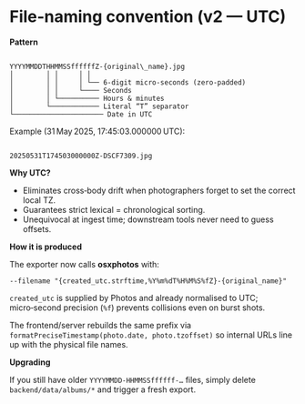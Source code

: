 # File‑naming convention (v2 — UTC)

**Pattern**

```

YYYYMMDDTHHMMSSffffffZ-{original\_name}.jpg
│        │ │     │ │
│        │ │     │ └── 6‑digit micro‑seconds (zero‑padded)
│        │ │     └──── Seconds
│        │ └────────── Hours & minutes
│        └──────────── Literal “T” separator
└────────────────────── Date in UTC

```

Example (31 May 2025, 17:45:03.000000 UTC):

```

20250531T174503000000Z-DSCF7309.jpg

```

**Why UTC?**

- Eliminates cross‑body drift when photographers forget to set the correct
  local TZ.
- Guarantees strict lexical = chronological sorting.
- Unequivocal at ingest time; downstream tools never need to guess offsets.

**How it is produced**

The exporter now calls **osxphotos** with:

```
--filename "{created_utc.strftime,%Y%m%dT%H%M%S%fZ}-{original_name}"
```

`created_utc` is supplied by Photos and already normalised to UTC; micro‑second
precision (`%f`) prevents collisions even on burst shots.

The frontend/server rebuilds the same prefix via
`formatPreciseTimestamp(photo.date, photo.tzoffset)` so internal URLs line up
with the physical file names.

**Upgrading**

If you still have older `YYYYMMDD-HHMMSSffffff-…` files, simply delete
`backend/data/albums/*` and trigger a fresh export.
